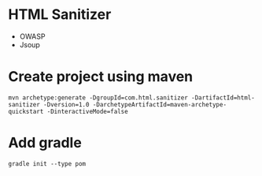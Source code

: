 # HTML Sanitizer
* OWASP
* Jsoup

# Create project using maven
```
mvn archetype:generate -DgroupId=com.html.sanitizer -DartifactId=html-sanitizer -Dversion=1.0 -DarchetypeArtifactId=maven-archetype-quickstart -DinteractiveMode=false
```

# Add gradle
```
gradle init --type pom
```